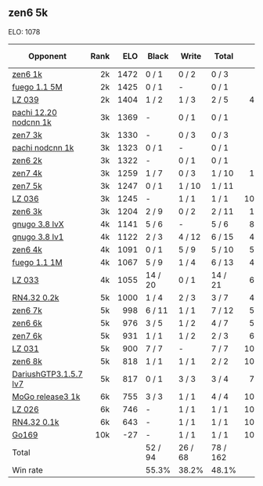 ## zen6 5k ##

ELO: 1078

Opponent | Rank | ELO | Black | Write | Total | Win rate
---------|-----:|----:|-------|-------|-------|-------:
[zen6 1k](zen6%201k.md) | 2k | 1472 | 0 / 1 | 0 / 2 | 0 / 3 | 0.0%
[fuego 1.1 5M](fuego%201.1%205M.md) | 2k | 1425 | 0 / 1 | - | 0 / 1 | 0.0%
[LZ 039](LZ%20039.md) | 2k | 1404 | 1 / 2 | 1 / 3 | 2 / 5 | 40.0%
[pachi 12.20 nodcnn 1k](pachi%2012.20%20nodcnn%201k.md) | 3k | 1369 | - | 0 / 1 | 0 / 1 | 0.0%
[zen7 3k](zen7%203k.md) | 3k | 1330 | - | 0 / 3 | 0 / 3 | 0.0%
[pachi nodcnn 1k](pachi%20nodcnn%201k.md) | 3k | 1323 | 0 / 1 | - | 0 / 1 | 0.0%
[zen6 2k](zen6%202k.md) | 3k | 1322 | - | 0 / 1 | 0 / 1 | 0.0%
[zen7 4k](zen7%204k.md) | 3k | 1259 | 1 / 7 | 0 / 3 | 1 / 10 | 10.0%
[zen7 5k](zen7%205k.md) | 3k | 1247 | 0 / 1 | 1 / 10 | 1 / 11 | 9.1%
[LZ 036](LZ%20036.md) | 3k | 1245 | - | 1 / 1 | 1 / 1 | 100.0%
[zen6 3k](zen6%203k.md) | 3k | 1204 | 2 / 9 | 0 / 2 | 2 / 11 | 18.2%
[gnugo 3.8 lvX](gnugo%203.8%20lvX.md) | 4k | 1141 | 5 / 6 | - | 5 / 6 | 83.3%
[gnugo 3.8 lv1](gnugo%203.8%20lv1.md) | 4k | 1122 | 2 / 3 | 4 / 12 | 6 / 15 | 40.0%
[zen6 4k](zen6%204k.md) | 4k | 1091 | 0 / 1 | 5 / 9 | 5 / 10 | 50.0%
[fuego 1.1 1M](fuego%201.1%201M.md) | 4k | 1067 | 5 / 9 | 1 / 4 | 6 / 13 | 46.2%
[LZ 033](LZ%20033.md) | 4k | 1055 | 14 / 20 | 0 / 1 | 14 / 21 | 66.7%
[RN4.32 0.2k](RN4.32%200.2k.md) | 5k | 1000 | 1 / 4 | 2 / 3 | 3 / 7 | 42.9%
[zen6 7k](zen6%207k.md) | 5k | 998 | 6 / 11 | 1 / 1 | 7 / 12 | 58.3%
[zen6 6k](zen6%206k.md) | 5k | 976 | 3 / 5 | 1 / 2 | 4 / 7 | 57.1%
[zen7 6k](zen7%206k.md) | 5k | 931 | 1 / 1 | 1 / 2 | 2 / 3 | 66.7%
[LZ 031](LZ%20031.md) | 5k | 900 | 7 / 7 | - | 7 / 7 | 100.0%
[zen6 8k](zen6%208k.md) | 5k | 818 | 1 / 1 | 1 / 1 | 2 / 2 | 100.0%
[DariushGTP3.1.5.7 lv7](DariushGTP3.1.5.7%20lv7.md) | 5k | 817 | 0 / 1 | 3 / 3 | 3 / 4 | 75.0%
[MoGo release3 1k](MoGo%20release3%201k.md) | 6k | 755 | 3 / 3 | 1 / 1 | 4 / 4 | 100.0%
[LZ 026](LZ%20026.md) | 6k | 746 | - | 1 / 1 | 1 / 1 | 100.0%
[RN4.32 0.1k](RN4.32%200.1k.md) | 6k | 643 | - | 1 / 1 | 1 / 1 | 100.0%
[Go169](Go169.md) | 10k | -27 | - | 1 / 1 | 1 / 1 | 100.0%
Total | | | 52 / 94 | 26 / 68 | 78 / 162 | 
Win rate| | | 55.3% | 38.2% | 48.1% | 
